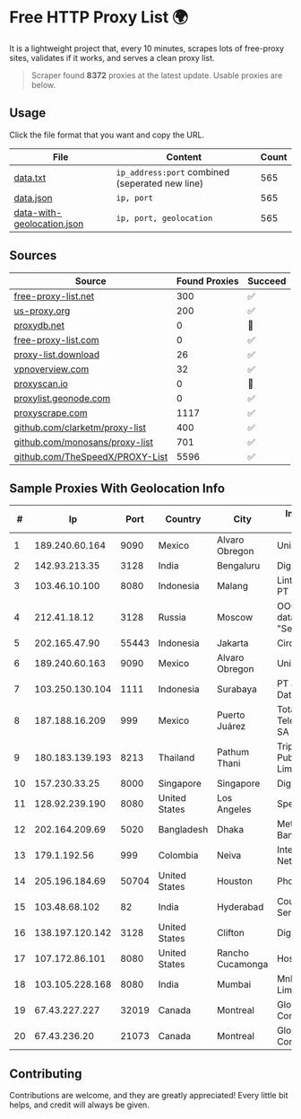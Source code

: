 
# Free HTTP Proxy List 🌍

It is a lightweight project that, every 10 minutes, scrapes lots of free-proxy sites, validates if it works, and serves a clean proxy list.


> Scraper found **8372** proxies at the latest update. Usable proxies are below.

## Usage

Click the file format that you want and copy the URL.


|File|Content|Count|
|----|-------|-----|
|[data.txt](https://raw.githubusercontent.com/themiralay/Proxy-List-World/master/data.txt)|`ip_address:port` combined (seperated new line)|565|
|[data.json](https://raw.githubusercontent.com/themiralay/Proxy-List-World/master/data.json)|`ip, port`|565|
|[data-with-geolocation.json](https://raw.githubusercontent.com/themiralay/Proxy-List-World/master/data-with-geolocation.json)|`ip, port, geolocation`|565|

## Sources

|Source|Found Proxies|Succeed|
|------|-------------|-------|
|[free-proxy-list.net](https://free-proxy-list.net)|300|✅|
|[us-proxy.org](https://www.us-proxy.org)|200|✅|
|[proxydb.net](http://proxydb.net)|0|🚫|
|[free-proxy-list.com](https://free-proxy-list.com/?page=&port=&type%5B%5D=http&type%5B%5D=https&up_time=0&search=Search)|0|✅|
|[proxy-list.download](https://www.proxy-list.download/HTTP)|26|✅|
|[vpnoverview.com](https://vpnoverview.com/privacy/anonymous-browsing/free-proxy-servers)|32|✅|
|[proxyscan.io](https://www.proxyscan.io)|0|🚫|
|[proxylist.geonode.com](https://proxylist.geonode.com/api/proxy-list?limit=300&page=1&sort_by=lastChecked&sort_type=desc&protocols=http,https)|0|✅|
|[proxyscrape.com](https://api.proxyscrape.com/v2/?request=displayproxies&protocol=http&timeout=10000&country=all&ssl=all&anonymity=all)|1117|✅|
|[github.com/clarketm/proxy-list](https://raw.githubusercontent.com/clarketm/proxy-list/master/proxy-list-raw.txt)|400|✅|
|[github.com/monosans/proxy-list](https://raw.githubusercontent.com/monosans/proxy-list/main/proxies/http.txt)|701|✅|
|[github.com/TheSpeedX/PROXY-List](https://raw.githubusercontent.com/TheSpeedX/PROXY-List/master/http.txt)|5596|✅|


## Sample Proxies With Geolocation Info

|#|Ip|Port|Country|City|Internet Service Provider|
|-|--|----|-------|----|-------------------------|
|1|189.240.60.164|9090|Mexico|Alvaro Obregon|Uninet S.A. de C.V.|
|2|142.93.213.35|3128|India|Bengaluru|DigitalOcean, LLC|
|3|103.46.10.100|8080|Indonesia|Malang|Lintas Data Prima, PT|
|4|212.41.18.12|3128|Russia|Moscow|OOO "Network of data-centers "Selectel"|
|5|202.165.47.90|55443|Indonesia|Jakarta|Circlecom|
|6|189.240.60.163|9090|Mexico|Alvaro Obregon|Uninet S.A. de C.V.|
|7|103.250.130.104|1111|Indonesia|Surabaya|PT Jawara Lintas Data Nusantara|
|8|187.188.16.209|999|Mexico|Puerto Juárez|Total Play Telecomunicaciones SA De CV|
|9|180.183.139.193|8213|Thailand|Pathum Thani|Triple T Broadband Public Company Limited|
|10|157.230.33.25|8000|Singapore|Singapore|DigitalOcean, LLC|
|11|128.92.239.190|8080|United States|Los Angeles|Spectrum|
|12|202.164.209.69|5020|Bangladesh|Dhaka|MetroNet Bangladesh Limited|
|13|179.1.192.56|999|Colombia|Neiva|InterNexa Global Network|
|14|205.196.184.69|50704|United States|Houston|Phonoscope|
|15|103.48.68.102|82|India|Hyderabad|Country Online Services PVT LTD|
|16|138.197.120.142|3128|United States|Clifton|DigitalOcean, LLC|
|17|107.172.86.101|8080|United States|Rancho Cucamonga|HostPapa|
|18|103.105.228.168|8080|India|Mumbai|Mnk Infoway Private Limited|
|19|67.43.227.227|32019|Canada|Montreal|GloboTech Communications|
|20|67.43.236.20|21073|Canada|Montreal|GloboTech Communications|



## Contributing

Contributions are welcome, and they are greatly appreciated! Every
little bit helps, and credit will always be given.

